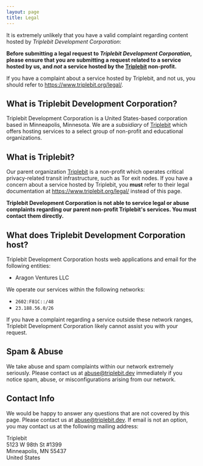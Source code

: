 ```yaml
---
layout: page
title: Legal
---
```


It is extremely unlikely that you have a valid complaint regarding content hosted by *Triplebit Development Corporation*:

**Before submitting a legal request to *Triplebit Development Corporation*, please ensure that you are submitting a request related to a service hosted by us, and *not* a service hosted by the [Triplebit](https://www.triplebit.org) non-profit.**

If you have a complaint about a service hosted by Triplebit, and not us, you should refer to <https://www.triplebit.org/legal/>.

## What is Triplebit Development Corporation?

Triplebit Development Corporation is a United States-based corporation based in Minneapolis, Minnesota. We are a *subsidiary* of [Triplebit](https://www.triplebit.org) which offers hosting services to a select group of non-profit and educational organizations.

## What is Triplebit?

Our parent organization [Triplebit](https://www.triplebit.org/) is a non-profit which operates critical privacy-related transit infrastructure, such as Tor exit nodes. If you have a concern about a service hosted by Triplebit, you **must** refer to their legal documentation at <https://www.triplebit.org/legal/> instead of this page.

**Triplebit Development Corporation is not able to service legal or abuse complaints regarding our parent non-profit Triplebit's services. You must contact them directly.**

## What does Triplebit Development Corporation host?

Triplebit Development Corporation hosts web applications and email for the following entities:

- Aragon Ventures LLC

We operate our services within the following networks:

- `2602:F81C::/48`
- `23.188.56.0/26`

If you have a complaint regarding a service outside these network ranges, Triplebit Development Corporation likely cannot assist you with your request.

## Spam & Abuse

We take abuse and spam complaints within our network extremely seriously. Please contact us at <abuse@triplebit.dev> immediately if you notice spam, abuse, or misconfigurations arising from our network.

## Contact Info

We would be happy to answer any questions that are not covered by this page. Please contact us at <abuse@triplebit.dev>. If email is not an option, you may contact us at the following mailing address:

Triplebit  
5123 W 98th St #1399  
Minneapolis, MN 55437  
United States  
